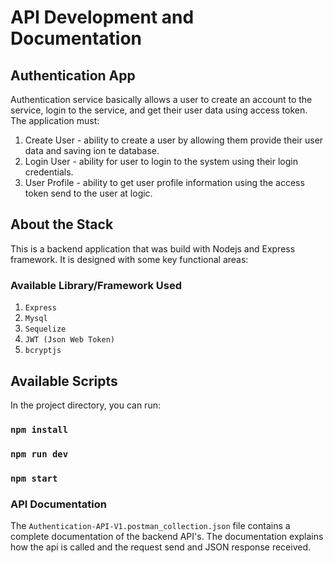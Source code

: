 # API Development and Documentation

## Authentication App

Authentication service basically allows a user to create an account to the service, login to the service, and get their user data using access token. The application must:

1. Create User - ability to create a user by allowing them provide their user data and saving ion te database.
2. Login User - ability for user to login to the system using their login credentials.
3. User Profile - ability to get user profile information using the access token send to the user at logic.

## About the Stack

This is a backend application that was build with Nodejs and Express framework. It is designed with some key functional areas:

### Available Library/Framework Used

1. `Express`
2. `Mysql`
3. `Sequelize`
4. `JWT (Json Web Token)`
5. `bcryptjs`

## Available Scripts

In the project directory, you can run:

### `npm install`
### `npm run dev`
### `npm start`

### API Documentation
The `Authentication-API-V1.postman_collection.json` file contains a complete documentation of the backend API's. The documentation explains how the api is called and the request send and JSON response received.
